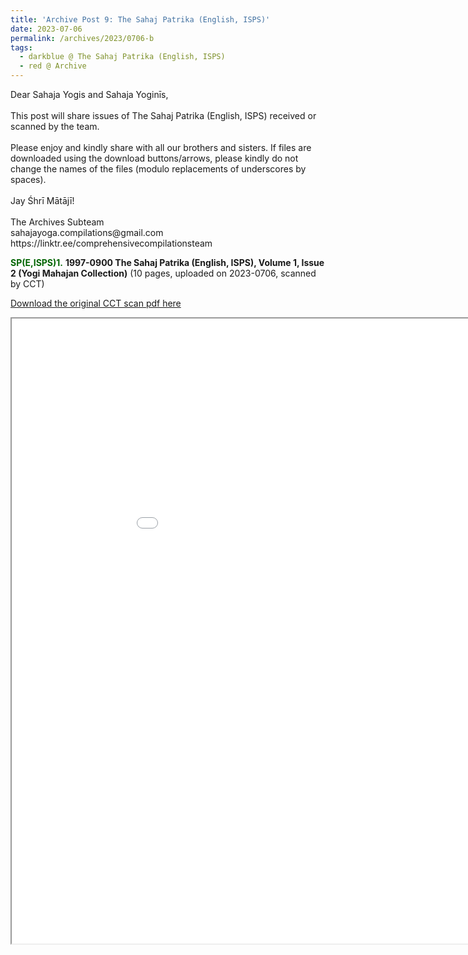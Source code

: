 ```yaml
---
title: 'Archive Post 9: The Sahaj Patrika (English, ISPS)'
date: 2023-07-06
permalink: /archives/2023/0706-b
tags:
  - darkblue @ The Sahaj Patrika (English, ISPS)
  - red @ Archive
---
```


<p>
Dear Sahaja Yogis and Sahaja Yoginīs,<br>
<br>
This post will share issues of The Sahaj Patrika (English, ISPS) received or scanned by the team.<br>
<br>
Please enjoy and kindly share with all our brothers and sisters. If files are downloaded using the download buttons/arrows, please kindly do not change the names of the files (modulo replacements of underscores by spaces).<br>
<br>
Jay Śhrī Mātājī!<br>
<br>
The Archives Subteam<br>
sahajayoga.compilations@gmail.com<br>
https://linktr.ee/comprehensivecompilationsteam<br>
</p>

<font color="DarkGreen"><b>SP(E,ISPS)1.</b></font> <b>1997-0900 The Sahaj Patrika (English, ISPS), Volume 1, Issue 2 (Yogi Mahajan Collection)</b> (10 pages, uploaded on 2023-0706, scanned by CCT)

[Download the original CCT scan pdf here](https://bit.ly/The_Sahaj_Patrika_English_ISPS_Issue_2)

<iframe src="/pdf/?usedownload=true#https://pub-fafd822530b64b16aba4d8eefe69e1af.r2.dev/1997-0900_The_Sahaj_Patrika_English_ISPS_Volume_1_Issue_2_Yogi_Mahajan_Collection_low-compressed.pdf" width="1000px" height="1000px"></iframe>

<br>